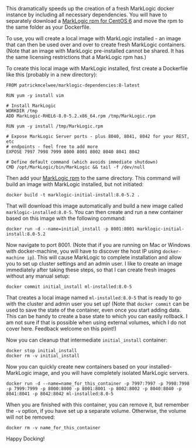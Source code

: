 This dramatically speeds up the creation of a fresh MarkLogic docker instance
by including all necessary dependencies. You will have to separately download
a [MarkLogic rpm for CentOS 6](https://developer.marklogic.com/products) and
move the rpm to the same folder as your Dockerfile.

To use, you will create a local image with MarkLogic installed - an image that
can then be used over and over to create fresh MarkLogic containers. (Note that
an image with MarkLogic pre-installed cannot be shared. It has the same
licensing restrictions that a MarkLogic rpm has.)

To create this local image with MarkLogic installed, first create a Dockerfile like this (probably in a new directory):

```
FROM patrickmcelwee/marklogic-dependencies:8-latest

RUN yum -y install vim

# Install MarkLogic
WORKDIR /tmp
ADD MarkLogic-RHEL6-8.0-5.2.x86_64.rpm /tmp/MarkLogic.rpm

RUN yum -y install /tmp/MarkLogic.rpm

# Expose MarkLogic Server ports - plus 8040, 8041, 8042 for your REST, etc
# endpoints - feel free to add more
EXPOSE 7997 7998 7999 8000 8001 8002 8040 8041 8042

# Define default command (which avoids immediate shutdown)
CMD /opt/MarkLogic/bin/MarkLogic && tail -f /dev/null
```

Then add your [MarkLogic rpm](https://developer.marklogic.com/products) to the
same directory. This command will build an image with MarkLogic installed, but
not initiated:

    docker build -t marklogic-initial-install:8.0-5.2 .

That will download this image automatically and build a new image called
`marklogic-installed:8.0-5`. You can then create and run a new container
based on this image with the following command:

    docker run -d --name=initial_install -p 8001:8001 marklogic-initial-install:8.0-5.2

Now navigate to port 8001. (Note that if you are running on Mac or Windows with
docker-machine, you will have to discover the host IP using `docker-machine
ip`). This will cause MarkLogic to complete installation and allow you to set
up cluster settings and an admin user. I like to create an image immediately
after taking these steps, so that I can create fresh images without any manual
setup:

    docker commit initial_install ml-installed:8.0-5

That creates a local image named `ml-installed:8.0-5` that is ready to go
with the cluster and admin user you set up! (Note that `docker commit` can be
used to save the state of the container, even once you start adding data. This
can be handy to create a base state to which you can easily rollback. I am not
sure if that is possible when using external volumes, which I do not cover
here. Feedback welcome on this point!)

Now you can cleanup that intermediate `initial_install` container:

    docker stop initial_install
    docker rm -v initial_install

Now you can quickly create new containers based on your installed-MarkLogic
image, and you will have completely isolated MarkLogic servers.

    docker run -d --name=name_for_this_container -p 7997:7997 -p 7998:7998 -p 7999:7999 -p 8000:8000 -p 8001:8001 -p 8002:8002 -p 8040:8040 -p 8041:8041 -p 8042:8042 ml-installed:8.0-5

When you are finished with this container, you can remove it, but remember the
`-v` option, if you have set up a separate volume. Otherwise, the volume
will not be removed:

    docker rm -v name_for_this_container

Happy Docking!

